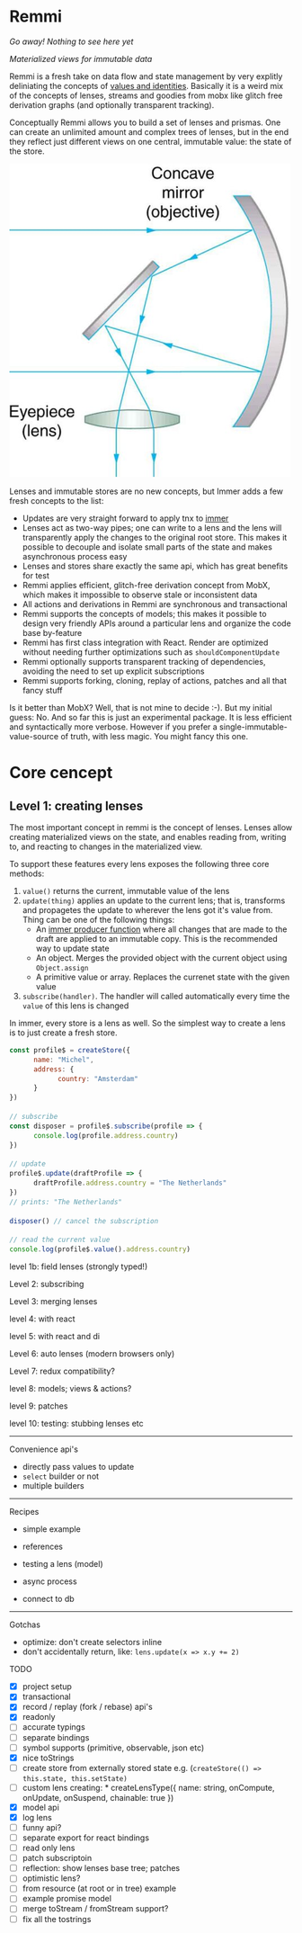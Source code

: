 # Remmi

_Go away! Nothing to see here yet_

_Materialized views for immutable data_

Remmi is a fresh take on data flow and state management by very explitly deliniating the concepts of [values and identities](https://www.youtube.com/watch?v=Gyp2QDr7YkU).
Basically it is a weird mix of the concepts of lenses, streams and goodies from mobx like glitch free derivation graphs (and optionally transparent tracking).

Conceptually Remmi allows you to build a set of lenses and prismas.
One can create an unlimited amount and complex trees of lenses, but in the end they reflect just different views on one central, immutable value: the state of the store.

![lenses](docs/lenses.jpg)

Lenses and immutable stores are no new concepts, but Immer adds a few fresh concepts to the list:

* Updates are very straight forward to apply tnx to [immer](https://github.com/mweststrate/immer)
* Lenses act as two-way pipes; one can write to a lens and the lens will transparently apply the changes to the original root store. This makes it possible to decouple and isolate small parts of the state and makes asynchronous process easy
* Lenses and stores share exactly the same api, which has great benefits for test
* Remmi applies efficient, glitch-free derivation concept from MobX, which makes it impossible to observe stale or inconsistent data
* All actions and derivations in Remmi are synchronous and transactional
* Remmi supports the concepts of models; this makes it possible to design very friendly APIs around a particular lens and organize the code base by-feature
* Remmi has first class integration with React. Render are optimized without needing further optimizations such as `shouldComponentUpdate`
* Remmi optionally supports transparent tracking of dependencies, avoiding the need to set up explicit subscriptions
* Remmi supports forking, cloning, replay of actions, patches and all that fancy stuff

Is it better than MobX? Well, that is not mine to decide :-). But my initial guess: No. And so far this is just an experimental package. It is less efficient and syntactically more verbose. However if you prefer a single-immutable-value-source of truth, with less magic. You might fancy this one.

# Core cencept

## Level 1: creating lenses

The most important concept in remmi is the concept of lenses.
Lenses allow creating materialized views on the state, and enables reading from, writing to, and reacting to changes in the materialized view.

To support these features every lens exposes the following three core methods:

1. `value()` returns the current, immutable value of the lens
2. `update(thing)` applies an update to the current lens; that is, transforms and propagetes the update to wherever the lens got it's value from. Thing can be one of the following things:
   * An [immer producer function](https://github.com/mweststrate/immer#api) where all changes that are made to the draft are applied to an immutable copy. This is the recommended way to update state
   * An object. Merges the provided object with the current object using `Object.assign`
   * A primitive value or array. Replaces the currenet state with the given value
3. `subscribe(handler)`. The handler will called automatically every time the `value` of this lens is changed

In immer, every store is a lens as well. So the simplest way to create a lens is to just create a fresh store.

```javascript
const profile$ = createStore({
      name: "Michel",
      address: {
            country: "Amsterdam"
      }
})

// subscribe
const disposer = profile$.subscribe(profile => {
      console.log(profile.address.country)
})

// update
profile$.update(draftProfile => {
      draftProfile.address.country = "The Netherlands"
})
// prints: "The Netherlands"

disposer() // cancel the subscription

// read the current value
console.log(profile$.value().address.country)
```


level 1b: field lenses (strongly typed!)

Level 2: subscribing

Level 3: merging lenses

level 4: with react

level 5: with react and di

Level 6: auto lenses (modern browsers only)

Level 7: redux compatibility?

level 8: models; views & actions?

level 9: patches

level 10: testing: stubbing lenses etc

---

Convenience api's
* directly pass values to update
* `select` builder or not
* multiple builders

---

Recipes

- simple example

- references

- testing a lens (model)

- async process


- connect to db

---

Gotchas

* optimize: don't create selectors inline
* don't accidentally return, like: `lens.update(x => x.y += 2)`

TODO

* [x] project setup
* [x] transactional
* [x] record / replay (fork / rebase) api's
* [x] readonly
* [ ] accurate typings
* [ ] separate bindings
* [ ] symbol supports (primitive, observable, json etc)
* [x] nice toStrings
* [ ] create store from externally stored state e.g. (`createStore(() => this.state, this.setState)`
* [ ] custom lens creating:
      * createLensType({ name: string, onCompute, onUpdate, onSuspend, chainable: true })
* [x] model api
* [x] log lens
* [ ] funny api?
* [ ] separate export for react bindings
* [ ] read only lens
* [ ] patch subscriptoin
* [ ] reflection: show lenses base tree; patches
* [ ] optimistic lens?
* [ ] from resource (at root or in tree) example
* [ ] example promise model
* [ ] merge toStream / fromStream support?
* [ ] fix all the tostrings
